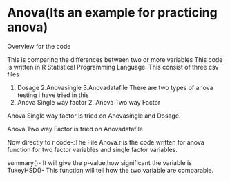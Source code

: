 # Anova(Its an example for practicing anova)
Overview for the code

This is comparing the differences between two or more variables
This code is written in R Statistical Programming Language.
This consist of three csv files
1. Dosage 2.Anovasingle  3.Anovadatafile
There are two types of anova testing i have tried in this 
1. Anova Single way factor 2. Anova Two way Factor

Anova Single way factor is tried on Anovasingle and Dosage.

Anova Two way Factor is tried on Anovadatafile

Now directly to r code-:The File Anova.r is the code written for anova function for two factor variables and single factor variables.

summary()- It will give the p-value,how significant the variable is
TukeyHSD()- This function will tell how the two variable are comparable.


